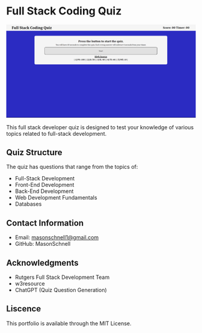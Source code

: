 # Full Stack Coding Quiz

![Full Stack Coding Quiz Screenshot](<images/Screenshot (7).png>)

This full stack developer quiz is designed to test your knowledge of various topics related to full-stack development.

## Quiz Structure

The quiz has questions that range from the topics of:

-   Full-Stack Development
-   Front-End Development
-   Back-End Development
-   Web Development Fundamentals
-   Databases

## Contact Information

-   Email: masonschnell1@gmail.com
-   GitHub: MasonSchnell

## Acknowledgments

-   Rutgers Full Stack Development Team
-   w3resource
-   ChatGPT (Quiz Question Generation)

## Liscence

This portfolio is available through the MIT License.
